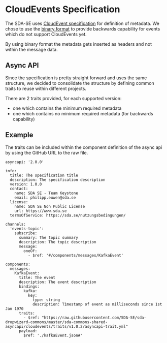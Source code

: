 # CloudEvents Specification

The SDA-SE uses [CloudEvent specification](https://github.com/cloudevents/spec/) for definition of metadata. We chose to use the [binary format](https://github.com/cloudevents/spec/blob/v1.0.2/cloudevents/bindings/kafka-protocol-binding.md#32-binary-content-mode) to provide backwards capability for events which do not support CloudEvents yet.

By using binary format the metadata gets inserted as headers and not within the message data.

## Async API

Since the specification is pretty straight forward and uses the same structure, we decided to consolidate the structure by defining common traits to reuse within different projects.

There are 2 traits provided, for each supported version:
- one which contains the minimum required metadata
- one which contains no minimum required metadata (for backwards capability)

## Example

The traits can be included within the component definition of the async api by using the GitHub URL to the raw file.

```
asyncapi: '2.0.0'

info:
  title: The specification title
  description: The specification description
  version: 1.0.0
  contact:
    name: SDA SE - Team Keystone
    email: philipp.euwen@sda.se
  license:
    name: SDA SE Non Public License
    url: https://www.sda.se
  termsOfService: https://sda.se/nutzungsbedingungen/

channels:
  'events-topic':
    subscribe:
      summary: The topic summary
      description: The topic description
      message:
        oneOf:
          - $ref: '#/components/messages/KafkaEvent'
          
components:
  messages:
    KafkaEvent:
      title: The event
      description: The event description
      bindings:
        kafka:
          key:
            type: string
            description: Timestamp of event as milliseconds since 1st Jan 1970
      traits:
        - $ref: "https://raw.githubusercontent.com/SDA-SE/sda-dropwizard-commons/master/sda-commons-shared-asyncapi/cloudevents/traits/v1.0.2/asyncapi-trait.yml"
      payload:
        $ref: './kafkaEvent.json#'
```